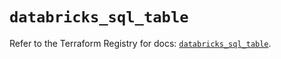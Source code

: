 # `databricks_sql_table`

Refer to the Terraform Registry for docs: [`databricks_sql_table`](https://registry.terraform.io/providers/databricks/databricks/1.85.0/docs/resources/sql_table).
